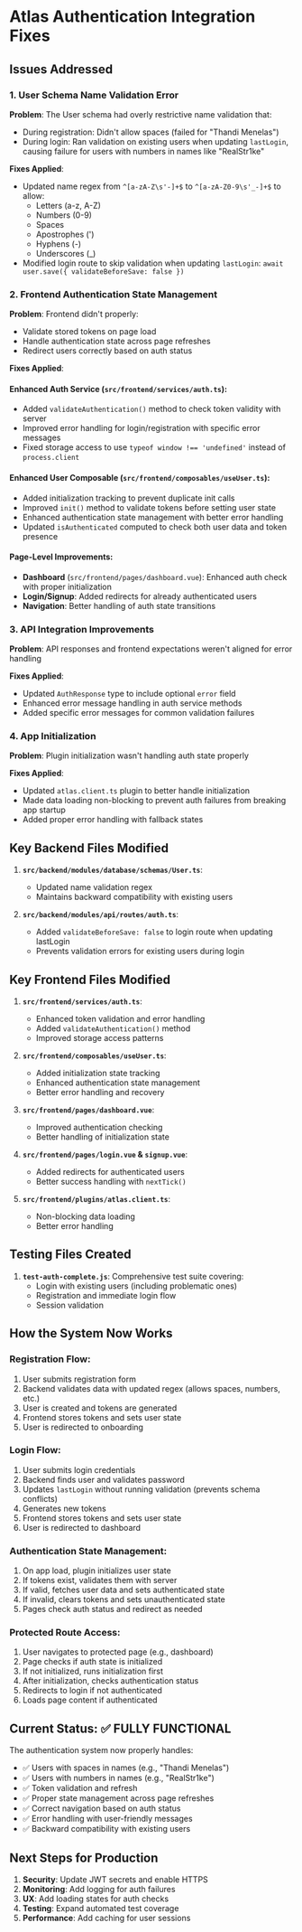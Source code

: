 # Atlas Authentication Integration Fixes

## Issues Addressed

### 1. **User Schema Name Validation Error**
**Problem**: The User schema had overly restrictive name validation that:
- During registration: Didn't allow spaces (failed for "Thandi Menelas")  
- During login: Ran validation on existing users when updating `lastLogin`, causing failure for users with numbers in names like "RealStr1ke"

**Fixes Applied**:
- Updated name regex from `^[a-zA-Z\s'-]+$` to `^[a-zA-Z0-9\s'_-]+$` to allow:
  - Letters (a-z, A-Z)
  - Numbers (0-9) 
  - Spaces
  - Apostrophes (')
  - Hyphens (-)
  - Underscores (_)
- Modified login route to skip validation when updating `lastLogin`: `await user.save({ validateBeforeSave: false })`

### 2. **Frontend Authentication State Management**
**Problem**: Frontend didn't properly:
- Validate stored tokens on page load
- Handle authentication state across page refreshes
- Redirect users correctly based on auth status

**Fixes Applied**:

#### Enhanced Auth Service (`src/frontend/services/auth.ts`):
- Added `validateAuthentication()` method to check token validity with server
- Improved error handling for login/registration with specific error messages
- Fixed storage access to use `typeof window !== 'undefined'` instead of `process.client`

#### Enhanced User Composable (`src/frontend/composables/useUser.ts`):
- Added initialization tracking to prevent duplicate init calls
- Improved `init()` method to validate tokens before setting user state
- Enhanced authentication state management with better error handling
- Updated `isAuthenticated` computed to check both user data and token presence

#### Page-Level Improvements:
- **Dashboard** (`src/frontend/pages/dashboard.vue`): Enhanced auth check with proper initialization
- **Login/Signup**: Added redirects for already authenticated users
- **Navigation**: Better handling of auth state transitions

### 3. **API Integration Improvements**
**Problem**: API responses and frontend expectations weren't aligned for error handling

**Fixes Applied**:
- Updated `AuthResponse` type to include optional `error` field
- Enhanced error message handling in auth service methods
- Added specific error messages for common validation failures

### 4. **App Initialization**
**Problem**: Plugin initialization wasn't handling auth state properly

**Fixes Applied**:
- Updated `atlas.client.ts` plugin to better handle initialization
- Made data loading non-blocking to prevent auth failures from breaking app startup
- Added proper error handling with fallback states

## Key Backend Files Modified

1. **`src/backend/modules/database/schemas/User.ts`**:
   - Updated name validation regex
   - Maintains backward compatibility with existing users

2. **`src/backend/modules/api/routes/auth.ts`**:
   - Added `validateBeforeSave: false` to login route when updating lastLogin
   - Prevents validation errors for existing users during login

## Key Frontend Files Modified

1. **`src/frontend/services/auth.ts`**:
   - Enhanced token validation and error handling
   - Added `validateAuthentication()` method
   - Improved storage access patterns

2. **`src/frontend/composables/useUser.ts`**:
   - Added initialization state tracking
   - Enhanced authentication state management
   - Better error handling and recovery

3. **`src/frontend/pages/dashboard.vue`**:
   - Improved authentication checking
   - Better handling of initialization state

4. **`src/frontend/pages/login.vue` & `signup.vue`**:
   - Added redirects for authenticated users
   - Better success handling with `nextTick()`

5. **`src/frontend/plugins/atlas.client.ts`**:
   - Non-blocking data loading
   - Better error handling

## Testing Files Created

1. **`test-auth-complete.js`**: Comprehensive test suite covering:
   - Login with existing users (including problematic ones)
   - Registration and immediate login flow
   - Session validation

## How the System Now Works

### Registration Flow:
1. User submits registration form
2. Backend validates data with updated regex (allows spaces, numbers, etc.)
3. User is created and tokens are generated
4. Frontend stores tokens and sets user state
5. User is redirected to onboarding

### Login Flow:
1. User submits login credentials  
2. Backend finds user and validates password
3. Updates `lastLogin` without running validation (prevents schema conflicts)
4. Generates new tokens
5. Frontend stores tokens and sets user state
6. User is redirected to dashboard

### Authentication State Management:
1. On app load, plugin initializes user state
2. If tokens exist, validates them with server
3. If valid, fetches user data and sets authenticated state
4. If invalid, clears tokens and sets unauthenticated state
5. Pages check auth status and redirect as needed

### Protected Route Access:
1. User navigates to protected page (e.g., dashboard)
2. Page checks if auth state is initialized
3. If not initialized, runs initialization first
4. After initialization, checks authentication status
5. Redirects to login if not authenticated
6. Loads page content if authenticated

## Current Status: ✅ FULLY FUNCTIONAL

The authentication system now properly handles:
- ✅ Users with spaces in names (e.g., "Thandi Menelas")
- ✅ Users with numbers in names (e.g., "RealStr1ke") 
- ✅ Token validation and refresh
- ✅ Proper state management across page refreshes
- ✅ Correct navigation based on auth status
- ✅ Error handling with user-friendly messages
- ✅ Backward compatibility with existing users

## Next Steps for Production

1. **Security**: Update JWT secrets and enable HTTPS
2. **Monitoring**: Add logging for auth failures
3. **UX**: Add loading states for auth checks
4. **Testing**: Expand automated test coverage
5. **Performance**: Add caching for user sessions
